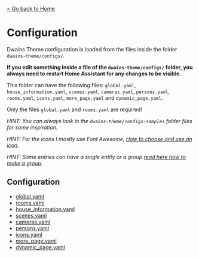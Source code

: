 [< Go back to Home](../index.md)

# Configuration

Dwains Theme configuration is loaded from the files inside the folder `dwains-theme/configs/`.

**If you edit something inside a file of the `dwains-theme/configs/` folder, you always need to restart Home Assistant for any changes to be visible.**

This folder can have the following files: `global.yaml`, `house_information.yaml`, `scenes.yaml`, `cameras.yaml`, `persons.yaml`, `rooms.yaml`, `icons.yaml`, `more_page.yaml` and `dynamic_page.yaml`.

Only the files `global.yaml` and `rooms.yaml` are required!

*HINT: You can always look in the `dwains-theme/configs-samples` folder files for some inspiration.*

*HINT: For the icons I mostly use Font Awesome, [How to choose and use an icon](../how-tos/how-to-choose-icon.md).*

*HINT: Some entries can have a single entity or a group [read here how to make a group](https://www.home-assistant.io/integrations/group/).*

## Configuration
* [global.yaml](global.md)
* [rooms.yaml](rooms.md)
* [house_information.yaml](house_information.md)
* [scenes.yaml](scenes.md)
* [cameras.yaml](cameras.md)
* [persons.yaml](persons.md)
* [icons.yaml](icons.md)
* [more_page.yaml](more_page.md)
* [dynamic_page.yaml](dynamic_page.md)